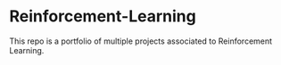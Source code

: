 # Reinforcement-Learning

This repo is a portfolio of multiple projects associated to Reinforcement Learning.

